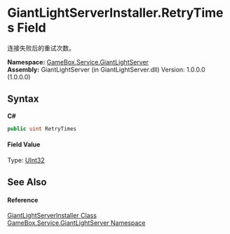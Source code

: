 # GiantLightServerInstaller.RetryTimes Field
 

连接失败后的重试次数。

**Namespace:**&nbsp;<a href="df9677b3-bd7e-17b5-92ff-651277bf4c03">GameBox.Service.GiantLightServer</a><br />**Assembly:**&nbsp;GiantLightServer (in GiantLightServer.dll) Version: 1.0.0.0 (1.0.0.0)

## Syntax

**C#**<br />
``` C#
public uint RetryTimes
```


#### Field Value
Type: <a href="http://msdn2.microsoft.com/zh-cn/library/ctys3981" target="_blank">UInt32</a>

## See Also


#### Reference
<a href="c68eb6ba-3a28-9f0b-3135-6f3090d5a8e2">GiantLightServerInstaller Class</a><br /><a href="df9677b3-bd7e-17b5-92ff-651277bf4c03">GameBox.Service.GiantLightServer Namespace</a><br />